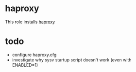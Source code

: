 # haproxy

This role installs [haproxy](http://haproxy.1wt.eu/)

# todo

  * configure haproxy.cfg
  * investigate why sysv startup script doesn't work (even with ENABLED=1)
